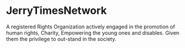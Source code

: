# JerryTimesNetwork
A registered Rights Organization actively engaged in the promotion of human rights, Charity, Empowering the young ones and disables. Given them the privilege to out-stand in the society. 
